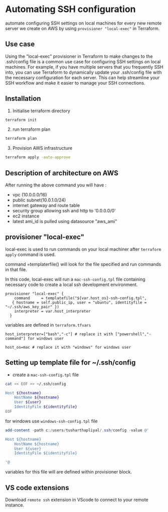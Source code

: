 # Automating SSH configuration

automate configuring SSH settings on local machines for every new remote server we create on AWS by using ```provisioner "local-exec"``` in Terraform.
## Use case
Using the "local-exec" provisioner in Terraform to make changes to the .ssh/config file is a common use case for configuring SSH settings on local machines. For example, if you have multiple servers that you frequently SSH into, you can use Terraform to dynamically update your .ssh/config file with the necessary configuration for each server. This can help streamline your SSH workflow and make it easier to manage your SSH connections.

## Installation
1. Initialise terraform directory

```bash
terraform init
```
2. run terraform plan

```bash
terraform plan
```
3. Provision AWS infrastructure

```bash
terraform apply -auto-approve
```
## Description of architecture on AWS
After running the above command you will have :
- vpc (10.0.0.0/16)
- public subnet(10.0.1.0/24)
- internet gateway and route table 
- security group allowing ssh and http to '0.0.0.0/0'
- ec2 instance
- latest ami_id is pulled using datasource "aws_ami"

## provisioner "local-exec"
local-exec is used to run commands on your local machiner after ``terraform apply`` command is used.

 command =templaterfile() will look for the file specified and run commands in that file.

In this code, local-exec will run a ``mac-ssh-config.tpl`` file containing necessary code to create a local ssh development environment.

```hcl
provisioner "local-exec" {
    command     = templatefile("${var.host_os}-ssh-config.tpl", 
   { hostname = self.public_ip, user = "ubuntu", identityfile = "~/.ssh/aws_key_pair" })
    interpreter = var.host_interpreter
  }
```
variables are defined in ``terraform.tfvars``
```hcl
host_interpreter=["bash","-c"] # replace it with ["powershell","-command"] for windows user

host_os=mac # replace it with "windows" for windows user
```
## Setting up template file for ~/.ssh/config
 - create a ``mac-ssh-config.tpl`` file
```bash
cat << EOF >> ~/.ssh/config

Host ${hostname}
    HostName ${hostname}
    User ${user}
    IdentityFile ${identityfile}
EOF
```

for windows use ```windows-ssh-config.tpl``` file
```powershell
add-content -path c:/users/tusharthapliyal/.ssh/config -value @'

Host ${hostname}
    HostName ${hostname}
    User ${user}
    IdentityFile ${identityfile}

'@
```
variables for this file will are defined within provisioner block.

## VS code extensions
Download ```remote ssh``` extension in VScode to connect to your remote instance.
